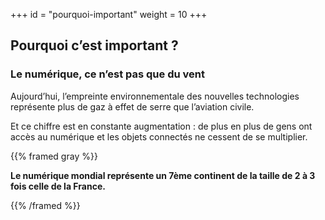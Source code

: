+++
id = "pourquoi-important"
weight = 10
+++

## Pourquoi c’est important ?

### Le numérique, ce n’est pas que du vent

Aujourd’hui, l’empreinte environnementale des nouvelles technologies représente plus de gaz à effet de serre que
l’aviation civile.

Et ce chiffre est en constante augmentation : de plus en plus de gens ont accès au numérique et les objets connectés ne
cessent de se multiplier.

{{% framed gray %}}

**Le numérique mondial représente un 7ème continent de la taille de 2 à 3 fois celle de la France.**

{{% /framed %}}

